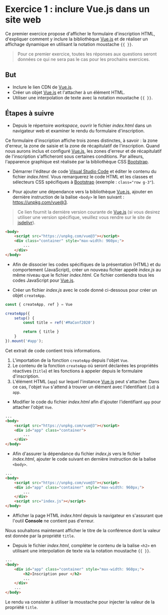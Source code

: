 # Exercice 1 : inclure Vue.js dans un site web

Ce premier exercice propose d'afficher le formulaire d'inscription HTML, d'expliquer comment y inclure la bibliothèque [Vue.js](https://vuejs.org/) et de réaliser un affichage dynamique en utilisant la notation moustache `{{ }}`.

> Pour ce premier exercice, toutes les réponses aux questions seront données ce qui ne sera pas le cas pour les prochains exercices. 

## But

* Inclure le lien CDN de [Vue.js](https://vuejs.org/).
* Créer un objet [Vue.js](https://vuejs.org/) et l'attacher à un élément HTML.
* Utiliser une interpolation de texte avec la notation moustache `{{ }}`.

## Étapes à suivre

* Depuis le répertoire _workspace_, ouvrir le fichier _index.html_ dans un navigateur web et examiner le rendu du formulaire d'inscription.

Ce formulaire d'inscription affiche trois zones distinctes, à savoir : la zone d'erreur, la zone de saisie et la zone de récapitulatif de l'inscription. Quand nous aurons inclus et configuré [Vue.js](https://vuejs.org/), les zones d'erreur et de récapitulatif de l'inscription s'afficheront sous certaines conditions. Par ailleurs, l'apparence graphique est réalisée par la bibliothèque CSS [Bootstrap](https://getbootstrap.com/).

* Démarrer l'éditeur de code [Visual Studio Code](https://code.visualstudio.com/) et éditer le contenu du fichier _index.html_. Vous remarquerez le code HTML et les classes et sélecteurs CSS spécifiques à [Bootstrap](https://getbootstrap.com/) (exemple : `class="row g-3"`).

* Pour ajouter une dépendance vers la bibliothèque [Vue.js](https://vuejs.org/), ajouter en dernière instruction de la balise `<body>` le lien suivant : https://unpkg.com/vue@3.

> Ce lien fournit la dernière version courante de [Vue.js](https://vuejs.org/) (si vous desirez utiliser une version spécifique, veuillez vous rendre sur le site de [jsdelivr](https://www.jsdelivr.com/package/npm/vue)).

```html
<body>
    <script src="https://unpkg.com/vue@3"></script>
    <div class="container" style="max-width: 960px;">
        ...
    </div>
</body>
```

* Afin de dissocier les codes spécifiques de la présentation (HTML) et du comportement (JavaScript), créer un nouveau fichier appelé _index.js_ au même niveau que le fichier _index.html_. Ce fichier contiendra tous les codes JavaScript pour [Vue.js](https://vuejs.org/).

* Créer un fichier _index.js_ avec le code donné ci-dessous pour créer un objet `createApp`.

```JavaScript
const { createApp, ref } = Vue

createApp({
    setup() {
        const title = ref('#MaConf2020')

        return { title }
    }
}).mount('#app');
```

Cet extrait de code contient trois informations.

1. L'importation de la fonction `createApp` depuis l'objet `Vue`.
2. Le contenu de la fonction `createApp` où seront déclarées les propriétés réactives (`title`) et les fonctions à appeler depuis le formulaire d'inscription.
3. L'élément HTML (`app`) sur lequel l'instance [Vue.js](https://vuejs.org/) peut s'attacher. Dans ce cas, l'objet `Vue` s'attend à trouver un élément avec l'identifiant (`id`) à `app`.

* Modifier le code du fichier _index.html_ afin d'ajouter l'identifiant `app` pour attacher l'objet `Vue`.

```html
...
<body>
    <script src="https://unpkg.com/vue@3"></script>
    <div id="app" class="container">
        ...
    </div>
</body>
```

* Afin d'assurer la dépendance du fichier _index.js_ vers le fichier _index.html_, ajouter le code suivant en dernière instruction de la balise `<body>`.

```html
...
<body>
    <script src="https://unpkg.com/vue@3"></script>
    <div id="app" class="container" style="max-width: 960px;">
        ...
    </div>
    <script src="index.js"></script>
</body>
```

* Afficher la page HTML _index.html_ depuis la navigateur en s'assurant que l'outil **Console** ne contient pas d'erreur.

Nous souhaitons maintenant afficher le titre de la conférence dont la valeur est donnée par la propriété `title`. 

* Depuis le fichier _index.html_, compléter le contenu de la balise `<h2>` en utilisant une interpolation de texte via la notation moustache `{{ }}`.

```html
...
<body>
    <div id="app" class="container" style="max-width: 960px;">
        <h2>Inscription pour </h2>
        ...
    </div>
    ...
</body>
```

Le rendu va consister à utiliser la moustache pour injecter la valeur de la propriété `title`.
